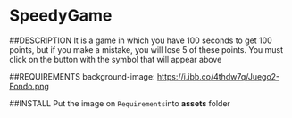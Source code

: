 # SpeedyGame

##DESCRIPTION
It is a game in which you have 100 seconds to get 100 points, but if you make a mistake, you will lose 5 of these points. You must click on the button with the symbol that will appear above

##REQUIREMENTS
background-image: https://i.ibb.co/4thdw7q/Juego2-Fondo.png

##INSTALL
Put the image on ``Requirements``into **assets** folder
